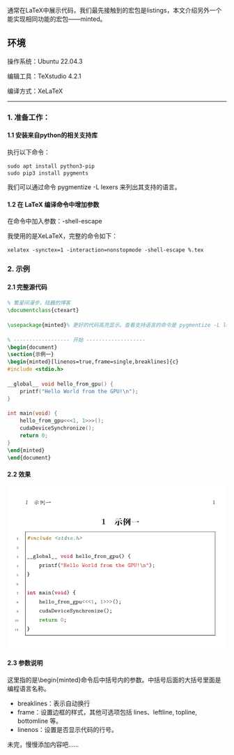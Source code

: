 通常在LaTeX中展示代码，我们最先接触到的宏包是listings，本文介绍另外一个能实现相同功能的宏包——minted。

环境
---
操作系统：Ubuntu 22.04.3

编辑工具：TeXstudio 4.2.1

编译方式：XeLaTeX

---

### 1. 准备工作：

#### 1.1 安装来自python的相关支持库

执行以下命令：
```
sudo apt install python3-pip
sudo pip3 install pygments
```
我们可以通过命令 pygmentize -L lexers 来列出其支持的语言。

#### 1.2 在 LaTeX 编译命令中增加参数

在命令中加入参数：-shell-escape

我使用的是XeLaTeX，完整的命令如下：
```
xelatex -synctex=1 -interaction=nonstopmode -shell-escape %.tex
```

### 2. 示例

#### 2.1 完整源代码

```latex
% 繁星间漫步，陆巍的博客
\documentclass{ctexart}

\usepackage{minted}% 更好的代码高亮显示。查看支持语言的命令是 pygmentize -L lexers

% ------------------ 开始 -------------------
\begin{document}
\section{示例一}
\begin{minted}[linenos=true,frame=single,breaklines]{c}
#include <stdio.h>

__global__ void hello_from_gpu() {
    printf("Hello World from the GPU!\n");
}

int main(void) {
    hello_from_gpu<<<1, 1>>>();
    cudaDeviceSynchronize();
    return 0;
}
\end{minted}
\end{document}
```

#### 2.2 效果
![使用宏包minted在LaTeX中显示程序代码](sample1.png)

#### 2.3 参数说明
这里指的是\begin{minted}命令后中括号内的参数。中括号后面的大括号里面是编程语言名称。

* breaklines：表示自动换行
* frame：设置边框的样式，其他可选项包括 lines、leftline, topline, bottomline 等。
* linenos：设置是否显示代码的行号。

未完，慢慢添加内容吧……